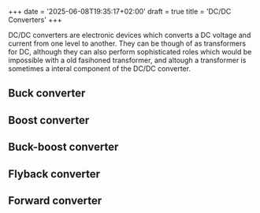 +++
date = '2025-06-08T19:35:17+02:00'
draft = true
title = 'DC/DC Converters'
+++

DC/DC converters are electronic devices which converts a DC voltage and current from one level to another. They can be though of as transformers for DC, although they can also perform sophisticated roles which would be impossible with a old fasihoned transformer, and altough a transformer is sometimes a interal component of the DC/DC converter.

## Buck converter

## Boost converter

## Buck-boost converter

## Flyback converter

## Forward converter
